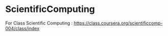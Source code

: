 ScientificComputing
===================

For Class Scientific Computing : https://class.coursera.org/scientificcomp-004/class/index
